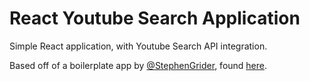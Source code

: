 # React Youtube Search Application

Simple React application, with Youtube Search API integration.

Based off of a boilerplate app by [@StephenGrider](https://github.com/StephenGrider), found [here](https://github.com/StephenGrider/ReduxSimpleStarter).
